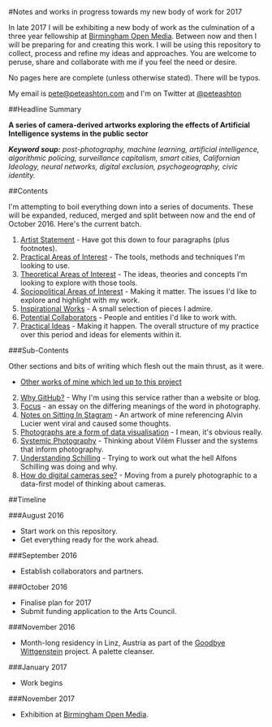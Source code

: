 #Notes and works in progress towards my new body of work for 2017

In late 2017 I will be exhibiting a new body of work as the culmination of a three year fellowship at [Birmingham Open Media](http://bom.org.uk). Between now and then I will be preparing for and creating this work. I will be using this repository to collect, process and refine my ideas and approaches. You are welcome to peruse, share and collaborate with me if you feel the need or desire. 

No pages here are complete (unless otherwise stated). There will be typos. 

My email is pete@peteashton.com and I'm on Twitter at [@peteashton](http://twitter.com/peteashton)

##Headline Summary

**A series of camera-derived artworks exploring the effects of Artificial Intelligence systems in the public sector**

***Keyword soup:*** *post-photography, machine learning, artificial intelligence, algorithmic policing, surveillance capitalism, smart cities, Californian Ideology, neural networks, digital exclusion, psychogeography, civic identity.*

##Contents

I'm attempting to boil everything down into a series of documents. These will be expanded, reduced, merged and split between now and the end of October 2016. Here's the current batch. 

1.	[Artist Statement](https://github.com/peteash10/2017-body-of-work/blob/master/words/1%20-%20Opening%20Statement.md) - Have got this down to four paragraphs (plus footnotes).
2.	[Practical Areas of Interest](https://github.com/peteash10/2017-body-of-work/blob/master/words/2%20-%20Practical%20Areas%20of%20Interest.md) - The tools, methods and techniques I'm looking to use. 
3.	[Theoretical Areas of Interest](https://github.com/peteash10/2017-body-of-work/blob/master/words/3%20-%20Theoretical%20Areas%20of%20Interest.md) - The ideas, theories and concepts I'm looking to explore with those tools. 
4. [Sociopolitical Areas of Interest](https://github.com/peteash10/2017-body-of-work/blob/master/words/4%20-%20Sociopolitical%20Areas%20of%20Interest.md) - Making it matter. The issues I'd like to explore and highlight with my work.
5. [Inspirational Works](https://github.com/peteash10/2017-body-of-work/blob/master/words/5%20-%20Inspirational%20Works.md) - A small selection of pieces I admire. 
6. [Potential Collaborators](https://github.com/peteash10/2017-body-of-work/blob/master/words/6%20-%20Potential%20Collaborators.md) - People and entities I'd like to work with.
7. [Practical Ideas](https://github.com/peteash10/2017-body-of-work/blob/master/words/7%20-%20Practical%20Plan.md) - Making it happen. The overall structure of my practice over this period and ideas for elements within it.

###Sub-Contents

Other sections and bits of writing which flesh out the main thrust, as it were. 

- [Other works of mine which led up to this project](https://github.com/peteash10/2017-body-of-work/tree/master/words/Other-Works)
2. [Why GitHub?](https://github.com/peteash10/2017-body-of-work/blob/master/words/Misc-Texts/Why%20Github.md) - Why I'm using this service rather than a website or blog. 
3. [Focus](https://github.com/peteash10/2017-body-of-work/blob/master/words/Essays/Focus.md) - an essay on the differing meanings of the word in photography. 
4. [Notes on Sitting In Stagram](https://github.com/peteash10/2017-body-of-work/blob/master/words/Essays/Notes%20on%20Sitting%20In%20Stagram.md) - An artwork of mine referencing Alvin Lucier went viral and caused some thoughts. 
5. [Photographs are a form of data visualisation](https://github.com/peteash10/2017-body-of-work/blob/master/words/Essays/Photographs%20are%20a%20form%20of%20data%20visualisation.md) - I mean, it's obvious really. 
6. [Systemic Photography](https://github.com/peteash10/2017-body-of-work/blob/master/words/Essays/Systemic%20Photography.md) - Thinking about Vilém Flusser and the systems that inform photography.
7. [Understanding Schilling](https://github.com/peteash10/2017-body-of-work/blob/master/words/Essays/Understanding%20Schilling.md) - Trying to work out what the hell Alfons Schilling was doing and why. 
8. [How do digital cameras see?](https://github.com/peteash10/2017-body-of-work/blob/master/words/Essays/How%20do%20digital%20cameras%20see.md) - Moving from a purely photographic to a data-first model of thinking about cameras.

##Timeline

###August 2016

* Start work on this repository. 
* Get everything ready for the work ahead.

###September 2016

* Establish collaborators and partners.

###October 2016

* Finalise plan for 2017 
* Submit funding application to the Arts Council. 

###November 2016

* Month-long residency in Linz, Austria as part of the [Goodbye Wittgenstein](http://qujochoe.org/goodbye-wittgenstein/) project. A palette cleanser.

###January 2017

* Work begins

###November 2017

* Exhibition at [Birmingham Open Media](http://bom.org.uk).



